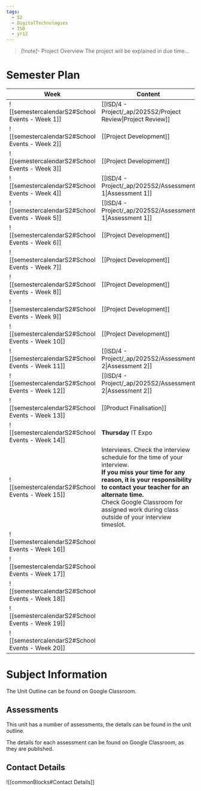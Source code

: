 ```yaml
---
tags:
  - S2
  - DigitalTechnologies
  - ISD
  - yr12
---
```

> [!note]- Project Overview
> The project will be explained in due time...


# Semester Plan


| Week                                            | Content                                                                                                                                                                                                                                                                                     | Submissions                    |
| ----------------------------------------------- | ------------------------------------------------------------------------------------------------------------------------------------------------------------------------------------------------------------------------------------------------------------------------------------------- | ------------------------------ |
| ![[semestercalendarS2#School Events - Week 1]]  | [[ISD/4 - Project/_ap/2025S2/Project Review\|Project Review]]                                                                                                                                                                                                                               |                                |
| ![[semestercalendarS2#School Events - Week 2]]  | [[Project Development]]                                                                                                                                                                                                                                                                     |                                |
| ![[semestercalendarS2#School Events - Week 3]]  | [[Project Development]]                                                                                                                                                                                                                                                                     |                                |
| ![[semestercalendarS2#School Events - Week 4]]  | [[ISD/4 - Project/_ap/2025S2/Assessment 1\|Assessment 1]]                                                                                                                                                                                                                                   |                                |
| ![[semestercalendarS2#School Events - Week 5]]  | [[ISD/4 - Project/_ap/2025S2/Assessment 1\|Assessment 1]]                                                                                                                                                                                                                                   | **Wednesday** Assessment 1 Due |
| ![[semestercalendarS2#School Events - Week 6]]  | [[Project Development]]                                                                                                                                                                                                                                                                     |                                |
| ![[semestercalendarS2#School Events - Week 7]]  | [[Project Development]]                                                                                                                                                                                                                                                                     |                                |
| ![[semestercalendarS2#School Events - Week 8]]  | [[Project Development]]                                                                                                                                                                                                                                                                     |                                |
| ![[semestercalendarS2#School Events - Week 9]]  | [[Project Development]]                                                                                                                                                                                                                                                                     |                                |
| ![[semestercalendarS2#School Events - Week 10]] | [[Project Development]]<br>                                                                                                                                                                                                                                                                 |                                |
| ![[semestercalendarS2#School Events - Week 11]] | [[ISD/4 - Project/_ap/2025S2/Assessment 2\|Assessment 2]]                                                                                                                                                                                                                                   |                                |
| ![[semestercalendarS2#School Events - Week 12]] | [[ISD/4 - Project/_ap/2025S2/Assessment 2\|Assessment 2]]                                                                                                                                                                                                                                   | **Friday** Assessment 2 Due    |
| ![[semestercalendarS2#School Events - Week 13]] | [[Product Finalisation]]                                                                                                                                                                                                                                                                    |                                |
| ![[semestercalendarS2#School Events - Week 14]] | **Thursday** IT Expo                                                                                                                                                                                                                                                                        |                                |
| ![[semestercalendarS2#School Events - Week 15]] | Interviews. Check the interview schedule for the time of your interview.<br>**If you miss your time for any reason, it is your responsibility to contact your teacher for an alternate time.**<br>Check Google Classroom for assigned work during class outside of your interview timeslot. | **All Week** Interviews        |
| ![[semestercalendarS2#School Events - Week 16]] |                                                                                                                                                                                                                                                                                             |                                |
| ![[semestercalendarS2#School Events - Week 17]] |                                                                                                                                                                                                                                                                                             |                                |
| ![[semestercalendarS2#School Events - Week 18]] |                                                                                                                                                                                                                                                                                             |                                |
| ![[semestercalendarS2#School Events - Week 19]] |                                                                                                                                                                                                                                                                                             |                                |
| ![[semestercalendarS2#School Events - Week 20]] |                                                                                                                                                                                                                                                                                             |                                |

# Subject Information

The Unit Outline can be found on Google Classroom.

## Assessments

This unit has a number of assessments, the details can be found in the unit outline.

The details for each assessment can be found on Google Classroom, as they are published.

## Contact Details

![[commonBlocks#Contact Details]]
